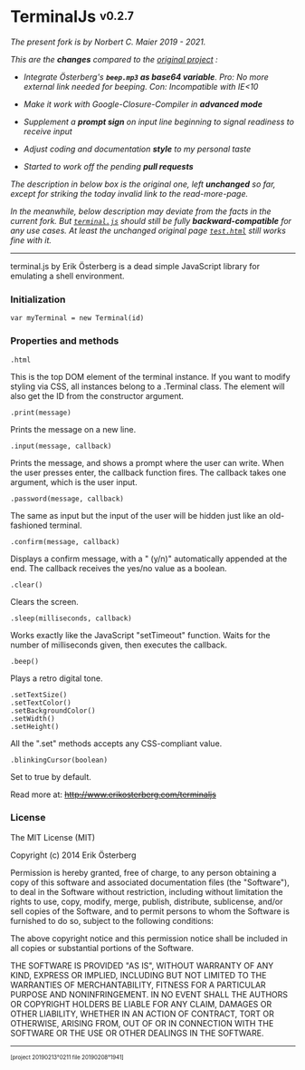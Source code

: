 ﻿# TerminalJs <sup><sub>v0.2.7</sub></sup>

_The present fork is by Norbert C. Maier 2019 - 2021._

_This are the **changes** compared to the
 [original project](https://github.com/eosterberg/terminaljs) :_

- _Integrate Österberg's **`beep.mp3` as base64 variable**.
   Pro: No more external link needed for beeping.
   Con: Incompatible with IE<10_

- _Make it work with Google-Closure-Compiler in **advanced mode**_

- _Supplement a **prompt sign** on input line beginning to signal readiness to receive input_

- _Adjust coding and documentation **style** to my personal taste_

- _Started to work off the pending **pull requests**_

_The description in below box is the original one, left **unchanged** so far,
except for striking the today invalid link to the read-more-page._

_In the meanwhile, below description may deviate from the facts in the current fork.
But [`terminal.js`](./terminal.js)
should still be fully **backward-compatible** for any use cases.
At least the unchanged original page [`test.html`](./test.html) still works fine with it._

---

terminal.js by Erik Österberg is a dead simple JavaScript library for emulating a shell environment.

### Initialization

    var myTerminal = new Terminal(id)

### Properties and methods

    .html
This is the top DOM element of the terminal instance. If you want to modify styling via CSS, all instances belong to a .Terminal class. The element will also get the ID from the constructor argument.

    .print(message)
Prints the message on a new line.

    .input(message, callback)
Prints the message, and shows a prompt where the user can write. When the user presses enter, the callback function fires. The callback takes one argument, which is the user input.

    .password(message, callback)
The same as input but the input of the user will be hidden just like an old-fashioned terminal.

    .confirm(message, callback)
Displays a confirm message, with a " (y/n)" automatically appended at the end. The callback receives the yes/no value as a boolean.

    .clear()
Clears the screen.

    .sleep(milliseconds, callback)
Works exactly like the JavaScript "setTimeout" function. Waits for the number of milliseconds given, then executes the callback.

    .beep()
Plays a retro digital tone.

    .setTextSize()
    .setTextColor()
    .setBackgroundColor()
    .setWidth()
    .setHeight()
All the ".set" methods accepts any CSS-compliant value.

    .blinkingCursor(boolean)
Set to true by default.

Read more at: <del>http://www.erikosterberg.com/terminaljs</del>

### License

The MIT License (MIT)

Copyright (c) 2014 Erik Österberg

Permission is hereby granted, free of charge, to any person obtaining a copy
of this software and associated documentation files (the "Software"), to deal
in the Software without restriction, including without limitation the rights
to use, copy, modify, merge, publish, distribute, sublicense, and/or sell
copies of the Software, and to permit persons to whom the Software is
furnished to do so, subject to the following conditions:

The above copyright notice and this permission notice shall be included in all
copies or substantial portions of the Software.

THE SOFTWARE IS PROVIDED "AS IS", WITHOUT WARRANTY OF ANY KIND, EXPRESS OR
IMPLIED, INCLUDING BUT NOT LIMITED TO THE WARRANTIES OF MERCHANTABILITY,
FITNESS FOR A PARTICULAR PURPOSE AND NONINFRINGEMENT. IN NO EVENT SHALL THE
AUTHORS OR COPYRIGHT HOLDERS BE LIABLE FOR ANY CLAIM, DAMAGES OR OTHER
LIABILITY, WHETHER IN AN ACTION OF CONTRACT, TORT OR OTHERWISE, ARISING FROM,
OUT OF OR IN CONNECTION WITH THE SOFTWARE OR THE USE OR OTHER DEALINGS IN THE
SOFTWARE.

---

<sup><sub>[project 20190213°0211 file 20190208°1941]</sub></sup>
